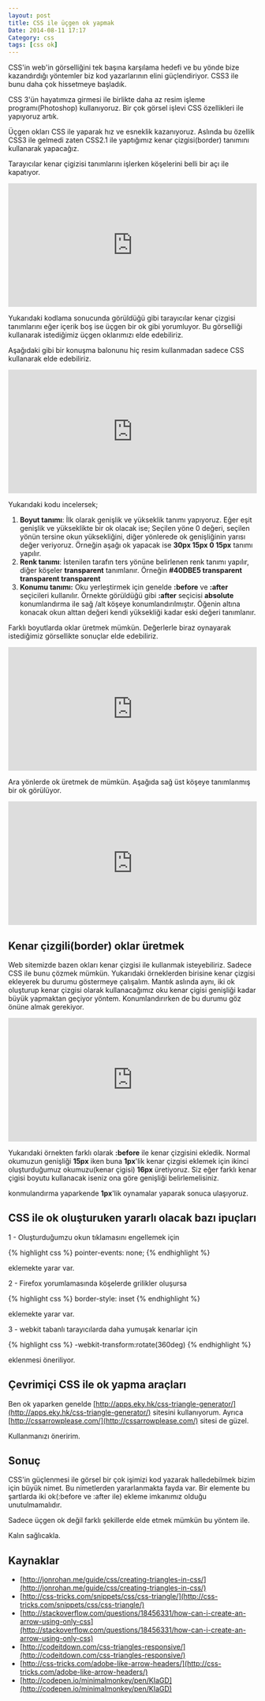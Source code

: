 ```yaml
---
layout: post
title: CSS ile üçgen ok yapmak
Date: 2014-08-11 17:17
Category: css
tags: [css ok]
---
```


CSS'in web'in görselliğini tek başına karşılama hedefi ve bu yönde bize kazandırdığı yöntemler biz kod yazarlarının elini güçlendiriyor. CSS3 ile bunu daha çok hissetmeye başladık.

CSS 3'ün hayatımıza girmesi ile birlikte daha az resim işleme programı(Photoshop) kullanıyoruz. Bir çok görsel işlevi CSS özellikleri ile yapıyoruz artık. 

Üçgen okları CSS ile yaparak hız ve esneklik kazanıyoruz. Aslında bu özellik CSS3 ile gelmedi zaten CSS2.1 ile yaptığımız kenar çizgisi(border) tanımını kullanarak yapacağız. 

Tarayıcılar kenar çigizisi tanımlarını işlerken köşelerini belli bir açı ile kapatıyor. 

<iframe scrolling="no" height="250" frameborder="0" style="width: 100%; overflow: hidden;" allowtransparency="true" data-height="250" src="http://codepen.io/fatihhayri/embed/qCLuJ?type=result&amp;height=250" id="cp_embed_hgplm"></iframe>

Yukarıdaki kodlama sonucunda görüldüğü gibi tarayıcılar kenar çizgisi tanımlarını eğer içerik boş ise üçgen bir ok gibi yorumluyor. Bu görselliği kullanarak istediğimiz üçgen oklarımızı elde edebiliriz.

Aşağıdaki gibi bir konuşma balonunu hiç resim kullanmadan sadece CSS kullanarak elde edebiliriz.

<iframe scrolling="no" height="250" frameborder="0" style="width: 100%; overflow: hidden;" allowtransparency="true" data-height="250" src="http://codepen.io/fatihhayri/embed/hJBjA?type=result&amp;height=250" id="cp_embed_hgplm"></iframe>

Yukarıdaki kodu incelersek; 

 1. **Boyut tanımı**: İlk olarak genişlik ve yükseklik tanımı yapıyoruz. Eğer eşit genişlik ve yükseklikte bir ok olacak ise; Seçilen yöne 0 değeri, seçilen yönün tersine okun yüksekliğini, diğer yönlerede ok genişliğinin yarısı değer veriyoruz. Örneğin aşağı ok yapacak ise **30px 15px 0 15px** tanımı yapılır.
 2. **Renk tanımı**: İstenilen tarafın ters yönüne belirlenen renk tanımı yapılır, diğer köşeler **transparent** tanımlanır. Örneğin **#40DBE5 transparent transparent transparent**
 3. **Konumu tanımı:** Oku yerleştirmek için genelde **:before** ve **:after** seçicileri kullanılır. Örnekte görüldüğü gibi **:after** seçicisi **absolute** konumlandırma ile sağ /alt köşeye konumlandırılmıştır. Öğenin altına konacak okun alttan değeri kendi yüksekliği kadar eski değeri tanımlanır.

Farklı boyutlarda oklar üretmek mümkün. Değerlerle biraz oynayarak istediğimiz görsellikte sonuçlar elde edebiliriz.

<iframe scrolling="no" height="250" frameborder="0" style="width: 100%; overflow: hidden;" allowtransparency="true" data-height="250" src="http://codepen.io/fatihhayri/embed/DIbrn?type=result&amp;height=250" id="cp_embed_hgplm"></iframe>

Ara yönlerde ok üretmek de mümkün. Aşağıda sağ üst köşeye tanımlanmış bir ok görülüyor.

<iframe scrolling="no" height="250" frameborder="0" style="width: 100%; overflow: hidden;" allowtransparency="true" data-height="250" src="http://codepen.io/fatihhayri/embed/mrjsB?type=result&amp;height=250" id="cp_embed_hgplm"></iframe>

## Kenar çizgili(border) oklar üretmek

Web sitemizde bazen okları kenar çizgisi ile kullanmak isteyebiliriz. Sadece CSS ile bunu çözmek mümkün. Yukarıdaki örneklerden birisine kenar çizgisi ekleyerek bu durumu göstermeye çalışalım. Mantık aslında aynı, iki ok oluşturup kenar çizgisi olarak kullanacağımız oku kenar çigisi genişliği kadar büyük yapmaktan geçiyor yöntem. Konumlandırırken de bu durumu göz önüne almak gerekiyor.

<iframe scrolling="no" height="250" frameborder="0" style="width: 100%; overflow: hidden;" allowtransparency="true" data-height="250" src="http://codepen.io/fatihhayri/embed/JhrdC?type=result&amp;height=250" id="cp_embed_hgplm"></iframe>

Yukarıdaki örnekten farklı olarak **:before** ile kenar çizgisini ekledik. Normal okumuzun genişliği **15px** iken buna **1px**'lik kenar çizgisi eklemek için ikinci oluşturduğumuz okumuzu(kenar çigisi) **16px** üretiyoruz. Siz eğer farklı kenar çigisi boyutu kullanacak iseniz ona göre genişliği belirlemelisiniz. 

konmulandırma yaparkende **1px**'lik oynamalar yaparak sonuca ulaşıyoruz.

## CSS ile ok oluşturuken yararlı olacak bazı ipuçları

1 - Oluşturduğumzu okun tıklamasını engellemek için

{% highlight css %}
pointer-events: none;
{% endhighlight %}

eklemekte yarar var.

2 - Firefox yorumlamasında köşelerde grilikler oluşursa

{% highlight css %}
border-style: inset
{% endhighlight %}
    
eklemekte yarar var.

3 - webkit tabanlı tarayıcılarda daha yumuşak kenarlar için

{% highlight css %}
-webkit-transform:rotate(360deg)
{% endhighlight %}
    
eklenmesi öneriliyor.

## Çevrimiçi CSS ile ok yapma araçları 

Ben ok yaparken genelde [http://apps.eky.hk/css-triangle-generator/](http://apps.eky.hk/css-triangle-generator/) sitesini kullanıyorum. Ayrıca [http://cssarrowplease.com/](http://cssarrowplease.com/) sitesi de güzel. 

Kullanmanızı öneririm.

## Sonuç

CSS'in güçlenmesi ile görsel bir çok işimizi kod yazarak halledebilmek bizim için büyük nimet. Bu nimetlerden yararlanmakta fayda var. Bir elemente bu şartlarda iki ok(:before ve :after ile) ekleme imkanımız olduğu unutulmamalıdır.

Sadece üçgen ok değil farklı şekillerde elde etmek mümkün bu yöntem ile.

Kalın sağlıcakla.

## Kaynaklar

 - [http://jonrohan.me/guide/css/creating-triangles-in-css/](http://jonrohan.me/guide/css/creating-triangles-in-css/)
 - [http://css-tricks.com/snippets/css/css-triangle/](http://css-tricks.com/snippets/css/css-triangle/)
 - [http://stackoverflow.com/questions/18456331/how-can-i-create-an-arrow-using-only-css](http://stackoverflow.com/questions/18456331/how-can-i-create-an-arrow-using-only-css)
 - [http://codeitdown.com/css-triangles-responsive/](http://codeitdown.com/css-triangles-responsive/)
 - [http://css-tricks.com/adobe-like-arrow-headers/](http://css-tricks.com/adobe-like-arrow-headers/)
 - [http://codepen.io/minimalmonkey/pen/KIaGD](http://codepen.io/minimalmonkey/pen/KIaGD)